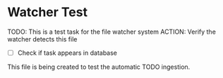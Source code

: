 # Watcher Test

TODO: This is a test task for the file watcher system
ACTION: Verify the watcher detects this file
- [ ] Check if task appears in database

This file is being created to test the automatic TODO ingestion.
